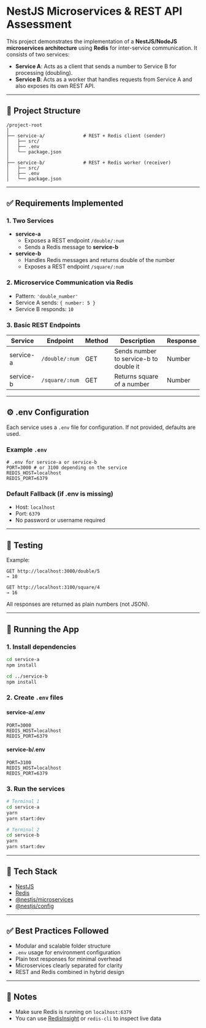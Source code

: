 # NestJS Microservices & REST API Assessment

This project demonstrates the implementation of a **NestJS/NodeJS microservices architecture** using **Redis** for inter-service communication. It consists of two services:

- **Service A**: Acts as a client that sends a number to Service B for processing (doubling).
- **Service B**: Acts as a worker that handles requests from Service A and also exposes its own REST API.

---

## 📁 Project Structure

```
/project-root
│
├── service-a/              # REST + Redis client (sender)
│   ├── src/
│   ├── .env
│   └── package.json
│
├── service-b/              # REST + Redis worker (receiver)
│   ├── src/
│   ├── .env
│   └── package.json
```

---

## ✅ Requirements Implemented

### 1. Two Services

- **service-a**
  - Exposes a REST endpoint `/double/:num`
  - Sends a Redis message to **service-b**
- **service-b**
  - Handles Redis messages and returns double of the number
  - Exposes a REST endpoint `/square/:num`

### 2. Microservice Communication via Redis

- Pattern: `'double_number'`
- Service A sends: `{ number: 5 }`
- Service B responds: `10`

### 3. Basic REST Endpoints

| Service   | Endpoint       | Method | Description                            | Response |
| --------- | -------------- | ------ | -------------------------------------- | -------- |
| service-a | `/double/:num` | GET    | Sends number to service-b to double it | Number   |
| service-b | `/square/:num` | GET    | Returns square of a number             | Number   |

---

## ⚙️ .env Configuration

Each service uses a `.env` file for configuration. If not provided, defaults are used.

### Example `.env`

```env
# .env for service-a or service-b
PORT=3000 # or 3100 depending on the service
REDIS_HOST=localhost
REDIS_PORT=6379
```

### Default Fallback (if .env is missing)

- Host: `localhost`
- Port: `6379`
- No password or username required

---

## 🧪 Testing

Example:

```
GET http://localhost:3000/double/5
→ 10

GET http://localhost:3100/square/4
→ 16
```

All responses are returned as plain numbers (not JSON).

---

## 🏁 Running the App

### 1. Install dependencies

```bash
cd service-a
npm install

cd ../service-b
npm install
```

### 2. Create `.env` files

#### service-a/.env

```env
PORT=3000
REDIS_HOST=localhost
REDIS_PORT=6379
```

#### service-b/.env

```env
PORT=3100
REDIS_HOST=localhost
REDIS_PORT=6379
```

### 3. Run the services

```bash
# Terminal 1
cd service-a
yarn
yarn start:dev

# Terminal 2
cd service-b
yarn
yarn start:dev
```

---

## 🧰 Tech Stack

- [NestJS](https://nestjs.com/)
- [Redis](https://redis.io/)
- [@nestjs/microservices](https://docs.nestjs.com/microservices/basics)
- [@nestjs/config](https://docs.nestjs.com/techniques/configuration)

---

## ✅ Best Practices Followed

- Modular and scalable folder structure
- `.env` usage for environment configuration
- Plain text responses for minimal overhead
- Microservices clearly separated for clarity
- REST and Redis combined in hybrid design

---

## 📝 Notes

- Make sure Redis is running on `localhost:6379`
- You can use [RedisInsight](https://redis.com/redis-enterprise/redis-insight/) or `redis-cli` to inspect live data
